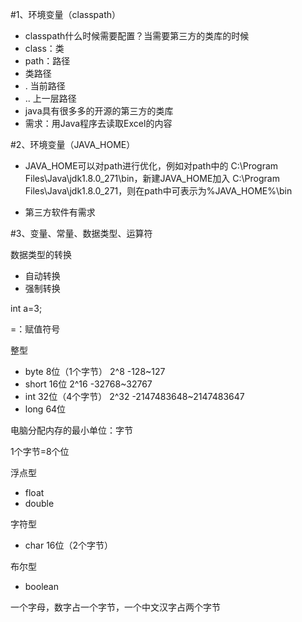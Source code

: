 #1、环境变量（classpath）
- classpath什么时候需要配置？当需要第三方的类库的时候
- class：类
- path：路径
- 类路径
- . 当前路径
- .. 上一层路径
- java具有很多多的开源的第三方的类库
- 需求：用Java程序去读取Excel的内容


#2、环境变量（JAVA_HOME）

- JAVA_HOME可以对path进行优化，例如对path中的 C:\Program Files\Java\jdk1.8.0_271\bin，新建JAVA_HOME加入 C:\Program Files\Java\jdk1.8.0_271，则在path中可表示为%JAVA_HOME%\bin

- 第三方软件有需求

#3、变量、常量、数据类型、运算符

数据类型的转换

- 自动转换
- 强制转换


int a=3;

=：赋值符号

整型

- byte    8位（1个字节） 2^8     -128~127
- short   16位     		2^16	-32768~32767
- int     32位（4个字节）  2^32   -2147483648~2147483647
- long    64位        

电脑分配内存的最小单位：字节

1个字节=8个位


浮点型

- float
- double

字符型

- char 16位（2个字节）

布尔型

- boolean

一个字母，数字占一个字节，一个中文汉字占两个字节